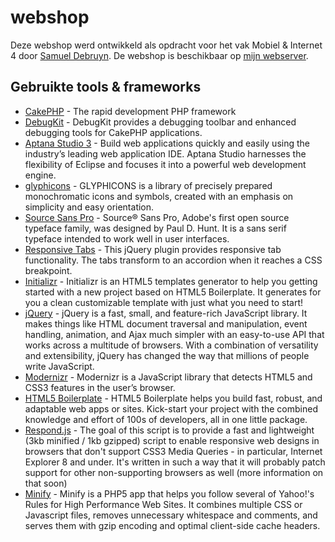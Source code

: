 # webshop

Deze webshop werd ontwikkeld als opdracht voor het vak Mobiel & Internet 4 door [Samuel Debruyn](http://sa.muel.be).
De webshop is beschikbaar op [mijn webserver](http://webshop.sa.muel.be).

## Gebruikte tools & frameworks

* [CakePHP](http://www.cakephp.org) - The rapid development PHP framework
* [DebugKit](https://github.com/cakephp/debug_kit) - DebugKit provides a debugging toolbar and enhanced debugging tools for CakePHP applications.
* [Aptana Studio 3](http://www.aptana.com/) - Build web applications quickly and easily using the industry’s leading web application IDE. Aptana Studio harnesses the flexibility of Eclipse and focuses it into a powerful web development engine.
* [glyphicons](http://glyphicons.com/) - GLYPHICONS is a library of precisely prepared monochromatic icons and symbols, created with an emphasis on simplicity and easy orientation.
* [Source Sans Pro](http://www.google.com/fonts/specimen/Source+Sans+Pro) - Source® Sans Pro, Adobe's first open source typeface family, was designed by Paul D. Hunt. It is a sans serif typeface intended to work well in user interfaces.
* [Responsive Tabs](https://github.com/jellekralt/Responsive-Tabs) - This jQuery plugin provides responsive tab functionality. The tabs transform to an accordion when it reaches a CSS breakpoint.
* [Initializr](http://www.initializr.com/) - Initializr is an HTML5 templates generator to help you getting started with a new project based on HTML5 Boilerplate. It generates for you a clean customizable template with just what you need to start!
* [jQuery](http://jquery.com/) - jQuery is a fast, small, and feature-rich JavaScript library. It makes things like HTML document traversal and manipulation, event handling, animation, and Ajax much simpler with an easy-to-use API that works across a multitude of browsers. With a combination of versatility and extensibility, jQuery has changed the way that millions of people write JavaScript.
* [Modernizr](http://modernizr.com/) - Modernizr is a JavaScript library that detects HTML5 and CSS3 features in the user’s browser.
* [HTML5 Boilerplate](http://html5boilerplate.com/) - HTML5 Boilerplate helps you build fast, robust, and adaptable web apps or sites. Kick-start your project with the combined knowledge and effort of 100s of developers, all in one little package.
* [Respond.js](https://github.com/scottjehl/Respond) - The goal of this script is to provide a fast and lightweight (3kb minified / 1kb gzipped) script to enable responsive web designs in browsers that don't support CSS3 Media Queries - in particular, Internet Explorer 8 and under. It's written in such a way that it will probably patch support for other non-supporting browsers as well (more information on that soon)
* [Minify](https://code.google.com/p/minify/) - Minify is a PHP5 app that helps you follow several of Yahoo!'s Rules for High Performance Web Sites. It combines multiple CSS or Javascript files, removes unnecessary whitespace and comments, and serves them with gzip encoding and optimal client-side cache headers.
